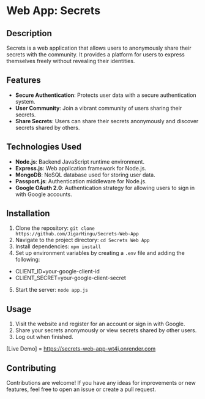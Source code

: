 # Web App: Secrets

## Description
Secrets is a web application that allows users to anonymously share their secrets with the community. It provides a platform for users to express themselves freely without revealing their identities.

## Features
- **Secure Authentication**: Protects user data with a secure authentication system.
- **User Community**: Join a vibrant community of users sharing their secrets.
- **Share Secrets**: Users can share their secrets anonymously and discover secrets shared by others.

## Technologies Used
- **Node.js**: Backend JavaScript runtime environment.
- **Express.js**: Web application framework for Node.js.
- **MongoDB**: NoSQL database used for storing user data.
- **Passport.js**: Authentication middleware for Node.js.
- **Google OAuth 2.0**: Authentication strategy for allowing users to sign in with Google accounts.

## Installation
1. Clone the repository: `git clone https://github.com/JigarHingu/Secrets-Web-App`
2. Navigate to the project directory: `cd Secrets Web App`
3. Install dependencies: `npm install`
4. Set up environment variables by creating a `.env` file and adding the following:

- CLIENT_ID=your-google-client-id
- CLIENT_SECRET=your-google-client-secret

5. Start the server: `node app.js`

## Usage
1. Visit the website and register for an account or sign in with Google.
2. Share your secrets anonymously or view secrets shared by other users.
3. Log out when finished.

[Live Demo] = https://secrets-web-app-wt4j.onrender.com


## Contributing
Contributions are welcome! If you have any ideas for improvements or new features, feel free to open an issue or create a pull request.
